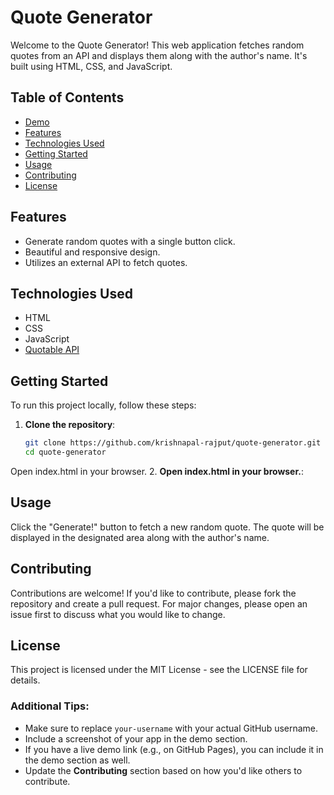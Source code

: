 # Quote Generator

Welcome to the Quote Generator! This web application fetches random quotes from an API and displays them along with the author's name. It's built using HTML, CSS, and JavaScript.

## Table of Contents

- [Demo](#demo)
- [Features](#features)
- [Technologies Used](#technologies-used)
- [Getting Started](#getting-started)
- [Usage](#usage)
- [Contributing](#contributing)
- [License](#license)

## Features

- Generate random quotes with a single button click.
- Beautiful and responsive design.
- Utilizes an external API to fetch quotes.

## Technologies Used

- HTML
- CSS
- JavaScript
- [Quotable API](https://api.quotable.io/)

## Getting Started

To run this project locally, follow these steps:

1. **Clone the repository**:
   ```bash
   git clone https://github.com/krishnapal-rajput/quote-generator.git
   cd quote-generator
Open index.html in your browser.
2. **Open index.html in your browser.**:

## Usage
Click the "Generate!" button to fetch a new random quote. The quote will be displayed in the designated area along with the author's name.

## Contributing
Contributions are welcome! If you'd like to contribute, please fork the repository and create a pull request. For major changes, please open an issue first to discuss what you would like to change.

## License
This project is licensed under the MIT License - see the LICENSE file for details.


### Additional Tips:
- Make sure to replace `your-username` with your actual GitHub username.
- Include a screenshot of your app in the demo section.
- If you have a live demo link (e.g., on GitHub Pages), you can include it in the demo section as well.
- Update the **Contributing** section based on how you'd like others to contribute.


